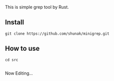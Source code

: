 This is simple grep tool by Rust.

## Install
```
git clone https://github.com/shunak/minigrep.git

```

## How to use

```
cd src


```
Now Editing...
